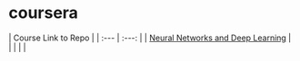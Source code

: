 # coursera
| Course	Link to Repo | 
| :---         |     :---:      |
| [Neural Networks and Deep Learning](https://coursera.org/share/13a9e50cb18bacc21914a0ad9785396d)  |   | 
|    |     |
